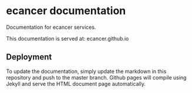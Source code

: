 # ecancer documentation

Documentation for ecancer services.

This documentation is served at: ecancer.github.io

## Deployment

To update the documentation, simply update the markdown in this repository and
push to the master branch.  Github pages will compile using Jekyll and serve
the HTML document page automatically.





